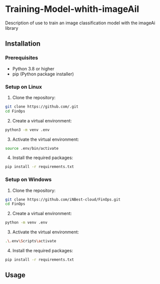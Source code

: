 # Training-Model-whith-imageAiI
Description of use to train an image classification model with the imageAi library

## Installation

### Prerequisites

- Python 3.8 or higher
- pip (Python package installer)

### Setup on Linux

1. Clone the repository:
  ```bash
  git clone https://github.com/.git
  cd FinOps
  ```

2. Create a virtual environment:
  ```bash
  python3 -m venv .env
  ```

3. Activate the virtual environment:
  ```bash
  source .env/bin/activate
  ```

4. Install the required packages:
  ```bash
  pip install -r requirements.txt
  ```

### Setup on Windows

1. Clone the repository:
  ```bash
  git clone https://github.com/iNBest-cloud/FinOps.git
  cd FinOps
  ```

2. Create a virtual environment:
  ```bash
  python -m venv .env
  ```

3. Activate the virtual environment:
  ```bash
  .\.env\Scripts\activate
  ```

4. Install the required packages:
  ```bash
  pip install -r requirements.txt
  ```

## Usage


